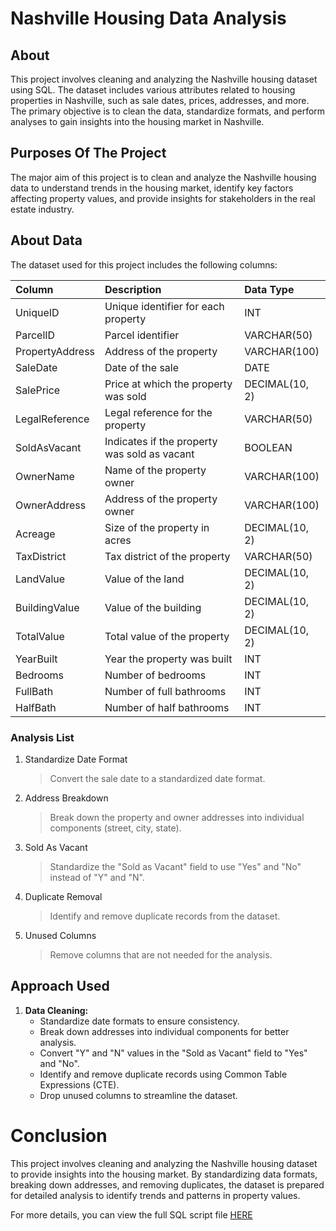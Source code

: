 # Nashville Housing Data Analysis

## About

This project involves cleaning and analyzing the Nashville housing dataset using SQL. The dataset includes various attributes related to housing properties in Nashville, such as sale dates, prices, addresses, and more. The primary objective is to clean the data, standardize formats, and perform analyses to gain insights into the housing market in Nashville.

## Purposes Of The Project

The major aim of this project is to clean and analyze the Nashville housing data to understand trends in the housing market, identify key factors affecting property values, and provide insights for stakeholders in the real estate industry.

## About Data

The dataset used for this project includes the following columns:

| Column           | Description                              | Data Type      |
| :--------------- | :--------------------------------------- | :------------- |
| UniqueID         | Unique identifier for each property      | INT            |
| ParcelID         | Parcel identifier                        | VARCHAR(50)    |
| PropertyAddress  | Address of the property                  | VARCHAR(100)   |
| SaleDate         | Date of the sale                         | DATE           |
| SalePrice        | Price at which the property was sold     | DECIMAL(10, 2) |
| LegalReference   | Legal reference for the property         | VARCHAR(50)    |
| SoldAsVacant     | Indicates if the property was sold as vacant | BOOLEAN       |
| OwnerName        | Name of the property owner               | VARCHAR(100)   |
| OwnerAddress     | Address of the property owner            | VARCHAR(100)   |
| Acreage          | Size of the property in acres            | DECIMAL(10, 2) |
| TaxDistrict      | Tax district of the property             | VARCHAR(50)    |
| LandValue        | Value of the land                        | DECIMAL(10, 2) |
| BuildingValue    | Value of the building                    | DECIMAL(10, 2) |
| TotalValue       | Total value of the property              | DECIMAL(10, 2) |
| YearBuilt        | Year the property was built              | INT            |
| Bedrooms         | Number of bedrooms                       | INT            |
| FullBath         | Number of full bathrooms                 | INT            |
| HalfBath         | Number of half bathrooms                 | INT            |

### Analysis List

1. Standardize Date Format
   > Convert the sale date to a standardized date format.

2. Address Breakdown
   > Break down the property and owner addresses into individual components (street, city, state).

3. Sold As Vacant
   > Standardize the "Sold as Vacant" field to use "Yes" and "No" instead of "Y" and "N".

4. Duplicate Removal
   > Identify and remove duplicate records from the dataset.

5. Unused Columns
   > Remove columns that are not needed for the analysis.

## Approach Used

1. **Data Cleaning:**
   - Standardize date formats to ensure consistency.
   - Break down addresses into individual components for better analysis.
   - Convert "Y" and "N" values in the "Sold as Vacant" field to "Yes" and "No".
   - Identify and remove duplicate records using Common Table Expressions (CTE).
   - Drop unused columns to streamline the dataset.

# Conclusion

This project involves cleaning and analyzing the Nashville housing dataset to provide insights into the housing market. By standardizing data formats, breaking down addresses, and removing duplicates, the dataset is prepared for detailed analysis to identify trends and patterns in property values.

For more details, you can view the full SQL script file [HERE](https://github.com/Dilan-GitHub/HousingAnalysisSQL/blob/main/NashvilleHousing.sql)
